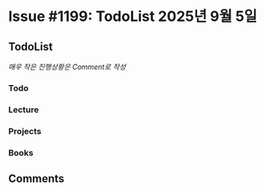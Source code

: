 # Issue #1199: TodoList 2025년 9월 5일

## TodoList

*매우 작은 진행상황은 Comment로 작성*

### Todo  

### Lecture

### Projects

### Books


## Comments

